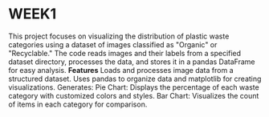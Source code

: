 # WEEK1
This project focuses on visualizing the distribution of plastic waste categories using a dataset of images classified as "Organic" or "Recyclable." The code reads images and their labels from a specified dataset directory, processes the data, and stores it in a pandas DataFrame for easy analysis. 
**Features**
Loads and processes image data from a structured dataset.
Uses pandas to organize data and matplotlib for creating visualizations.
Generates:
Pie Chart: Displays the percentage of each waste category with customized colors and styles.
Bar Chart: Visualizes the count of items in each category for comparison.
